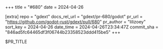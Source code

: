+++
title = "#680"
date = 2024-04-26

[extra]
repo = "gdext"
docs_rel_url = "gdext/pr-680/godot"
pr_url = "https://github.com/godot-rust/gdext/pull/680"
pr_author = "lilizoey"
sort_key = 2024-04-26
date_time = 2024-04-26T23:34:47Z
commit_sha = "846ad5fc64465df3f06744b23358523ddd415be5"
+++

$PR_TITLE

